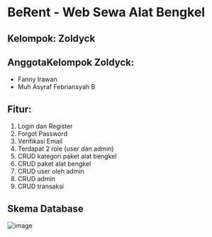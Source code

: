 # BeRent - Web Sewa Alat Bengkel
## Kelompok: Zoldyck

## AnggotaKelompok Zoldyck:
- Fanny Irawan
- Muh Asyraf Febriansyah B

## Fitur:
1. Login dan Register
2. Forgot Password
3. Verifikasi Email
4. Terdapat 2 role (user dan admin)
5. CRUD kategori paket alat bengkel
6. CRUD paket alat bengkel
7. CRUD user oleh admin
8. CRUD admin
9. CRUD transaksi

## Skema Database
![image](https://github.com/fnnyrawnnn/miniProjectLsp/assets/82695715/36244bf3-f36d-43e9-874a-781380cac54e)

